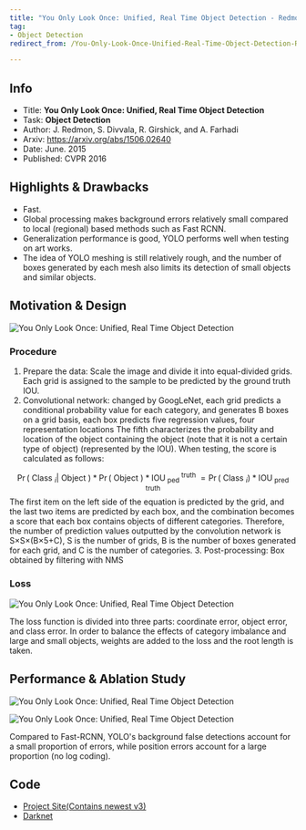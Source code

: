 ```yaml
---
title: "You Only Look Once: Unified, Real Time Object Detection - Redmon et al. - CVPR 2016"
tag:
- Object Detection
redirect_from: /You-Only-Look-Once-Unified-Real-Time-Object-Detection-Redmon-CVPR-2016.html

---
```


## Info
- Title: **You Only Look Once: Unified, Real Time Object Detection**
- Task: **Object Detection**
- Author: J. Redmon, S. Divvala, R. Girshick, and A. Farhadi
- Arxiv: https://arxiv.org/abs/1506.02640
- Date: June. 2015
- Published: CVPR 2016

## Highlights & Drawbacks
- Fast.
- Global processing makes background errors relatively small compared to local (regional) based methods such as Fast RCNN.
- Generalization performance is good, YOLO performs well when testing on art works.
- The idea of YOLO meshing is still relatively rough, and the number of boxes generated by each mesh also limits its detection of small objects and similar objects.


<!-- more -->

## Motivation & Design

![You Only Look Once: Unified, Real Time Object Detection](https://i.imgur.com/ZO5EiVs.png)


### Procedure
1. Prepare the data: Scale the image and divide it into equal-divided grids. Each grid is assigned to the sample to be predicted by the ground truth IOU.
2. Convolutional network: changed by GoogLeNet, each grid predicts a conditional probability value for each category, and generates B boxes on a grid basis, each box predicts five regression values, four representation locations The fifth characterizes the probability and location of the object containing the object (note that it is not a certain type of object) (represented by the IOU). When testing, the score is calculated as follows:

$$
\operatorname{Pr}\left(\text { Class }_{i} | \text { Object }\right) * \operatorname{Pr}(\text { Object }) * \operatorname{IOU}_{\text { ped }}^{\text { truth }}=\operatorname{Pr}\left(\text { Class }_{i}\right) * \operatorname{IOU}_{\text { pred }}^{\text { truth }}
$$
    The first item on the left side of the equation is predicted by the grid, and the last two items are predicted by each box, and the combination becomes a score that each box contains objects of different categories.
    Therefore, the number of prediction values outputted by the convolution network is S×S×(B×5+C), S is the number of grids, B is the number of boxes generated for each grid, and C is the number of categories.
    3. Post-processing: Box obtained by filtering with NMS

### Loss

![You Only Look Once: Unified, Real Time Object Detection](https://i.imgur.com/dBqrPc5.png)



The loss function is divided into three parts: coordinate error, object error, and class error. In order to balance the effects of category imbalance and large and small objects, weights are added to the loss and the root length is taken.

## Performance & Ablation Study

![You Only Look Once: Unified, Real Time Object Detection](https://i.imgur.com/RJQH4lU.png)




![You Only Look Once: Unified, Real Time Object Detection](https://i.imgur.com/Bx7fLGT.png)

Compared to Fast-RCNN, YOLO's background false detections account for a small proportion of errors, while position errors account for a large proportion (no log coding).

## Code
- [Project Site(Contains newest v3)](https://pjreddie.com/darknet/yolo/)
- [Darknet](https://github.com/pjreddie/darknet)